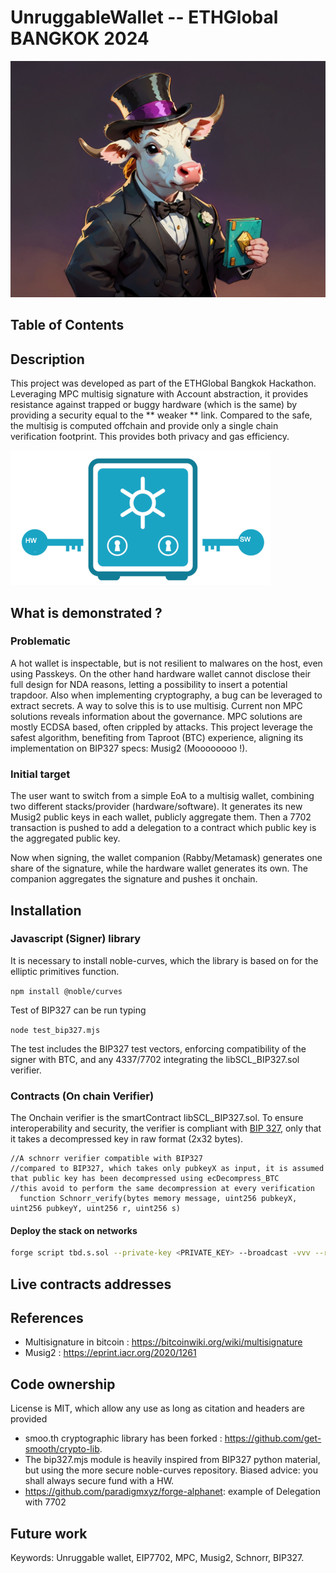 # UnruggableWallet -- ETHGlobal BANGKOK 2024

![alt text](image.png)



## Table of Contents

## Description


This project was developed as part of the ETHGlobal Bangkok Hackathon.
Leveraging MPC multisig signature with Account abstraction, it provides resistance against trapped or buggy hardware (which is the same) by providing a security equal to the ** weaker ** link. Compared to the safe, the multisig is computed offchain and provide only a single chain verification footprint. This provides both privacy and gas efficiency.

![alt text](image-2.png)

## What is demonstrated ?

### Problematic

A hot wallet is inspectable, but is not resilient to malwares on the host, even using Passkeys. On the other hand hardware wallet cannot disclose their full design for NDA reasons, letting a possibility to insert a potential trapdoor. Also when implementing cryptography, a bug can be leveraged to extract secrets. A way to solve this is to use multisig. Current non MPC solutions reveals information about the governance. MPC solutions are mostly ECDSA based, often crippled by attacks. This project leverage the safest algorithm, benefiting from Taproot (BTC) experience, aligning its implementation on BIP327 specs: Musig2 (Moooooooo !).


### Initial target

The user want to switch from a simple EoA to a multisig wallet, combining two different stacks/provider (hardware/software). It generates its new Musig2 public keys in each wallet, publicly aggregate them. Then a 7702 transaction is pushed to add a delegation to a contract which public key is the aggregated public key.

Now when signing, the wallet companion (Rabby/Metamask) generates one share of the signature, while the hardware wallet generates its own. The companion aggregates the signature and pushes it onchain.

## Installation

### Javascript (Signer) library

It is necessary to install noble-curves, which the library is based on for the elliptic primitives function.

`npm install @noble/curves`

Test of BIP327 can be run typing  

`node test_bip327.mjs`

The test includes the BIP327 test vectors, enforcing compatibility of the signer with BTC, and any 4337/7702 integrating the libSCL_BIP327.sol verifier.

### Contracts (On chain Verifier)

The Onchain verifier is the smartContract libSCL_BIP327.sol. To ensure interoperability and security, the verifier is compliant with 
[BIP 327](https://github.com/bitcoin/bips/blob/master/bip-0327.mediawiki), only that it takes a decompressed key in raw format (2x32 bytes).

```
//A schnorr verifier compatible with BIP327
//compared to BIP327, which takes only pubkeyX as input, it is assumed that public key has been decompressed using ecDecompress_BTC
//this avoid to perform the same decompression at every verification
  function Schnorr_verify(bytes memory message, uint256 pubkeyX, uint256 pubkeyY, uint256 r, uint256 s)
```

#### Deploy the stack on networks 

```bash
forge script tbd.s.sol --private-key <PRIVATE_KEY> --broadcast -vvv --rpc-url <RPC_URL>
```

## Live contracts addresses

## References
- Multisignature in bitcoin : https://bitcoinwiki.org/wiki/multisignature
- Musig2 : https://eprint.iacr.org/2020/1261

## Code ownership

License is MIT, which allow any use as long as citation and headers are provided

-  smoo.th  cryptographic library has been forked : https://github.com/get-smooth/crypto-lib.
- The bip327.mjs module is heavily inspired from BIP327 python material, but using the more secure noble-curves repository. Biased advice: you shall always secure fund with a HW.
- https://github.com/paradigmxyz/forge-alphanet: example of Delegation with 7702

## Future work

Keywords: Unruggable wallet, EIP7702, MPC, Musig2, Schnorr, BIP327.
